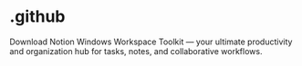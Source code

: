 # .github
Download Notion Windows Workspace Toolkit — your ultimate productivity and organization hub for tasks, notes, and collaborative workflows.
